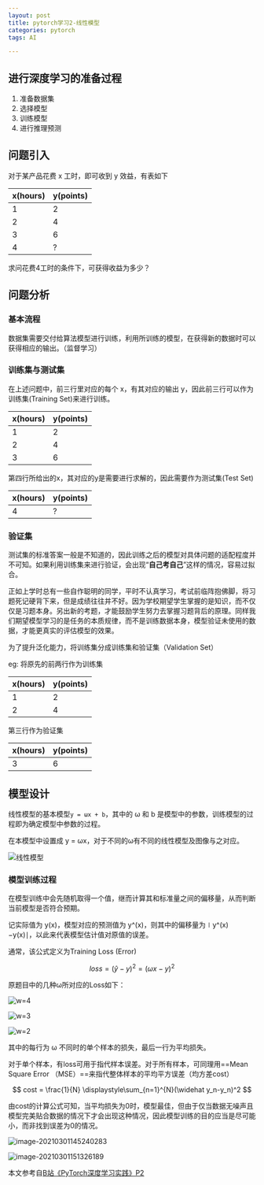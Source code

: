 ```yaml
---
layout: post
title: pytorch学习2-线性模型
categories: pytorch
tags: AI

---
```




## **进行深度学习的准备过程**

1. 准备数据集
2. 选择模型
3. 训练模型
4. 进行推理预测

## **问题引入**

对于某产品花费 x 工时，即可收到 y 效益，有表如下

| x(hours) | y(points) |
| -------- | --------- |
| 1        | 2         |
| 2        | 4         |
| 3        | 6         |
| 4        | ?         |

求问花费4工时的条件下，可获得收益为多少？

## **问题分析**

### **基本流程**

数据集需要交付给算法模型进行训练，利用所训练的模型，在获得新的数据时可以获得相应的输出。（监督学习）

### **训练集与测试集**

在上述问题中，前三行里对应的每个 x，有其对应的输出 y，因此前三行可以作为训练集(Training Set)来进行训练。

| x(hours) | y(points) |
| -------- | --------- |
| 1        | 2         |
| 2        | 4         |
| 3        | 6         |

第四行所给出的x，其对应的y是需要进行求解的，因此需要作为测试集(Test Set)

| x(hours) | y(points) |
| -------- | --------- |
| 4        | ?         |

### **验证集**

测试集的标准答案一般是不知道的，因此训练之后的模型对具体问题的适配程度并不可知。如果利用训练集来进行验证，会出现“**自己考自己**”这样的情况，容易过拟合。

正如上学时总有一些自作聪明的同学，平时不认真学习，考试前临阵抱佛脚，将习题死记硬背下来，但是成绩往往并不好。因为学校期望学生掌握的是知识，而不仅仅是习题本身。另出新的考题，才能鼓励学生努力去掌握习题背后的原理。同样我们期望模型学习的是任务的本质规律，而不是训练数据本身，模型验证未使用的数据，才能更真实的评估模型的效果。

为了提升泛化能力，将训练集分成训练集和验证集（Validation Set）

eg: 将原先的前两行作为训练集

| x(hours) | y(points) |
| -------- | --------- |
| 1        | 2         |
| 2        | 4         |

第三行作为验证集

| x(hours) | y(points) |
| -------- | --------- |
| 3        | 6         |

## **模型设计**

线性模型的基本模型`y = ωx + b`，其中的 ω 和 b 是模型中的参数，训练模型的过程即为确定模型中参数的过程。

在本模型中设置成 y = ωx，对于不同的ω有不同的线性模型及图像与之对应。

![线性模型](https://user-images.githubusercontent.com/4729226/190299725-17fb3328-a716-4d0c-8bc5-b8d1fba83d58.png)

### **模型训练过程**

在模型训练中会先随机取得一个值，继而计算其和标准量之间的偏移量，从而判断当前模型是否符合预期。

记实际值为 y(x)，模型对应的预测值为 y^(x)，则其中的偏移量为∣y^(x)−y(x)∣，以此来代表模型估计值对原值的误差。

通常，该公式定义为Training Loss (Error)


$$
loss = (\widehat y - y)^2 = (\omega x - y)^2
$$


原题目中的几种ω所对应的Loss如下：

![w=4](https://user-images.githubusercontent.com/4729226/190300826-4d63ddb6-ccae-4085-9f9f-0ad9779db830.png)

![w=3](https://user-images.githubusercontent.com/4729226/190300824-de070ab1-fa2d-413b-b0a4-18e021fc0571.png)

![w=2](https://user-images.githubusercontent.com/4729226/190300820-b8b24957-2dd4-4f2f-a157-ecc9bc76ec7b.png)

其中的每行为 ω 不同时的单个样本的损失，最后一行为平均损失。

对于单个样本，有loss可用于指代样本误差。对于所有样本，可同理用==Mean Square Error （MSE）==来指代整体样本的平均平方误差（均方差cost）


$$
cost = \frac{1}{N} \displaystyle\sum_{n=1}^{N}(\widehat y_n-y_n)^2
$$


由cost的计算公式可知，当平均损失为0时，模型最佳，但由于仅当数据无噪声且模型完美贴合数据的情况下才会出现这种情况，因此模型训练的目的应当是尽可能小，而非找到误差为0的情况。

![image-20210301145240283](https://user-images.githubusercontent.com/4729226/190301326-44dbb43f-aed2-44b7-ba1b-b25d83c71935.png)

![image-20210301151326189](https://user-images.githubusercontent.com/4729226/190301468-dd661821-7ed0-4a9d-b140-6a9da8219e0f.png)



本文参考自[B站《PyTorch深度学习实践》P2](https://www.bilibili.com/video/BV1Y7411d7Ys?p=2)
